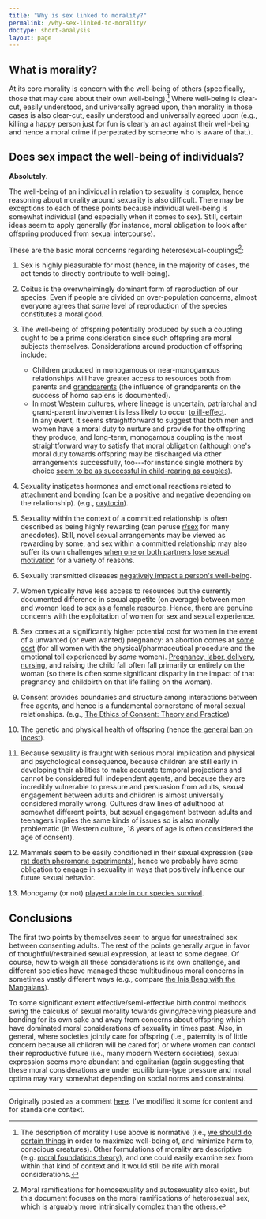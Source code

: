 ```yaml
---
title: "Why is sex linked to morality?"
permalink: /why-sex-linked-to-morality/
doctype: short-analysis
layout: page
---
```


## What is morality?

At its core morality is concern with the well-being of others (specifically, those that may care about their own well-being).[^normative]  Where well-being is clear-cut, easily understood, and universally agreed upon, then morality in those cases is also clear-cut, easily understood and universally agreed upon (e.g., killing a happy person just for fun is clearly an act against their well-being and hence a moral crime if perpetrated by someone who is aware of that.).

## Does sex impact the well-being of individuals?

**Absolutely**.

The well-being of an individual in relation to sexuality is complex, hence reasoning about morality around sexuality is also difficult.    There may be exceptions to each of these points because individual well-being is somewhat individual (and especially when it comes to sex).  Still, certain ideas seem to apply generally (for instance, moral obligation to look after offspring produced from sexual intercourse).

These are the basic moral concerns regarding heterosexual-couplings[^othercouplings]:

1. Sex is highly pleasurable for most (hence, in the majority of cases, the act tends to directly contribute to well-being).
1. Coitus is the overwhelmingly dominant form of reproduction of our species.  Even if people are divided on over-population concerns, almost everyone agrees that _some_ level of reproduction of the species constitutes a moral good.
1. The well-being of offspring potentially produced by such a coupling ought to be a prime consideration since such offspring are moral subjects themselves.  Considerations around production of offspring include:
    * Children produced in monogamous or near-monogamous relationships will have greater access to resources both from parents and [grandparents](https://www.theguardian.com/science/2011/jul/24/prehistoric-man-helped-as-elderly-survived) (the influence of grandparents on the success of homo sapiens is documented).
    * In most Western cultures, where lineage is uncertain, patriarchal and grand-parent involvement is less likely to occur [to ill-effect](http://www.slate.com/articles/double_x/doublex/2012/07/single_motherhood_worse_for_children_.html).  
    In any event, it seems straightforward to suggest that both men and women have a moral duty to nurture and provide for the offspring they produce, and long-term, monogamous coupling is the most straightforward way to satisfy that moral obligation (although one's moral duty towards offspring may be discharged via other arrangements successfully, too---for instance single mothers by choice [seem to be as successful in child-rearing as couples](https://www.ncbi.nlm.nih.gov/pmc/articles/PMC4886836/)).

1. Sexuality instigates hormones and emotional reactions related to attachment and bonding (can be a positive and negative depending on the relationship). (e.g., [oxytocin](http://psychcentral.com/news/2012/11/15/can-oxytocin-improve-fidelity-within-relationships/47728.html)).
1. Sexuality within the context of a committed relationship is often described as being highly rewarding (can peruse [r/sex](https://www.reddit.com/r/sex/) for many anecdotes).  Still, novel sexual arrangements may be viewed as rewarding by some, and sex within a committed relationship may also suffer its own challenges [when one or both partners lose sexual motivation](https://www.reddit.com/r/DeadBedrooms/) for a variety of reasons.
1. Sexually transmitted diseases [negatively impact a person's well-being](https://www.healthypeople.gov/2020/topics-objectives/topic/sexually-transmitted-diseases).
1. Women typically have less access to resources but the currently documented difference in sexual appetite (on average) between men and women lead to [sex as a female resource](https://web.archive.org/web/20181128023323/https://carlsonschool.umn.edu/sites/carlsonschool.umn.edu/files/faculty/publications/71503.pdf).  Hence, there are genuine concerns with the exploitation of women for sex and sexual experience.
1. Sex comes at a significantly higher potential cost for women in the event of a unwanted (or even wanted) pregnancy: an abortion comes at [some cost](http://americanpregnancy.org/unplanned-pregnancy/abortion-emotional-effects/) (for all women with the physical/pharmaceutical procedure and the emotional toll experienced by *some* women).  [Pregnancy, labor, delivery](http://www.womenshealthcaretopics.com/physical_health_consequences_of_pregnancy_and_delivery.htm), [nursing](http://www.bustle.com/articles/33882-breastfeeding-is-so-hard-sometimes-7-truths-about-breastfeeding-i-learned-the-hard-way), and raising the child fall often fall primarily or entirely on the woman (so there is often some significant disparity in the impact of that pregnancy and childbirth on that life falling on the woman).
1. Consent provides boundaries and structure among interactions between free agents, and hence is a fundamental cornerstone of moral sexual relationships. (e.g., [The Ethics of Consent: Theory and Practice](http://www.oxfordscholarship.com/view/10.1093/acprof:oso/9780195335149.001.0001/acprof-9780195335149))
1. The genetic and physical health of offspring (hence [the general ban on incest](https://www.psychologytoday.com/blog/animals-and-us/201210/the-problem-incest)).
1. Because sexuality is fraught with serious moral implication and physical and psychological consequence, because children are still early in developing their abilities to make accurate temporal projections and cannot be considered full independent agents, and because they are incredibly vulnerable to pressure and persuasion from adults, sexual engagement between adults and children is almost universally considered morally wrong.  Cultures draw lines of adulthood at somewhat different points, but sexual engagement between adults and teenagers implies the same kinds of issues so is also morally problematic (in Western culture, 18 years of age is often considered the age of consent).
1. Mammals seem to be easily conditioned in their sexual expression (see [rat death pheromone experiments](http://66.199.228.237/boundary/addiction/boundary/animal_models_of_human_sexual_response.pdf)), hence we probably have some obligation to engage in sexuality in ways that positively influence our future sexual behavior.
1. Monogamy (or not) [played a role in our species survival](https://www.psychologytoday.com/blog/animal-emotions/201308/monogamy-researchers-disagree-why-mate-fidelity-evolved).

## Conclusions

The first two points by themselves seem to argue for unrestrained sex between consenting adults. The rest of the points generally argue in favor of thoughtful/restrained sexual expression, at least to some degree.  Of course, how to weigh all these considerations is its own challenge, and different societies have managed these multitudinous moral concerns in sometimes vastly different ways (e.g., compare [the Inis Beag with the Mangaians](https://en.wikiversity.org/wiki/Cultural_differences_in_sexuality)).

To some significant extent effective/semi-effective birth control methods swing the calculus of sexual morality towards giving/receiving pleasure and bonding for its own sake and away from concerns about offspring which have dominated moral considerations of sexuality in times past.  Also, in general, where societies jointly care for offspring (i.e., paternity is of little concern because all children will be cared for) or where women can control their reproductive future (i.e., many modern Western societies), sexual expression seems more abundant and egalitarian (again suggesting that these moral considerations are under equilibrium-type pressure and moral optima may vary somewhat depending on social norms and constraints).

---

Originally posted as a comment [here](https://www.reddit.com/r/exmormon/comments/4vvfp9/why_is_sex_linked_to_morality/d61x1g4/).  I've modified it some for content and for standalone context.

[^normative]: The description of morality I use above is normative (i.e., [we should do certain things](https://www.reddit.com/r/MormonDoctrine/comments/89kb1f/claim_morality_is_an_emergent_principle/) in order to maximize well-being of, and minimize harm to, conscious creatures).  Other formulations of morality are descriptive (e.g. [moral foundations theory](https://www-bcf.usc.edu/~jessegra/papers/GHKMIWD.inpress.MFT.AESP.pdf)), and one could easily examine sex from within that kind of context and it would still be rife with moral considerations.

[^othercouplings]:  Moral ramifications for homosexuality and autosexuality also exist, but this document focuses on the moral ramifications of heterosexual sex, which is arguably more intrinsically complex than the others.

